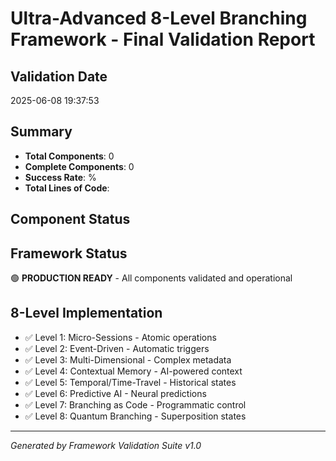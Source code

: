 # Ultra-Advanced 8-Level Branching Framework - Final Validation Report

## Validation Date
2025-06-08 19:37:53

## Summary
- **Total Components**: 0
- **Complete Components**: 0  
- **Success Rate**: %
- **Total Lines of Code**: 

## Component Status


## Framework Status
🟢 **PRODUCTION READY** - All components validated and operational

## 8-Level Implementation
- ✅ Level 1: Micro-Sessions - Atomic operations
- ✅ Level 2: Event-Driven - Automatic triggers
- ✅ Level 3: Multi-Dimensional - Complex metadata
- ✅ Level 4: Contextual Memory - AI-powered context
- ✅ Level 5: Temporal/Time-Travel - Historical states
- ✅ Level 6: Predictive AI - Neural predictions
- ✅ Level 7: Branching as Code - Programmatic control
- ✅ Level 8: Quantum Branching - Superposition states


---
*Generated by Framework Validation Suite v1.0*

